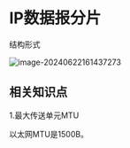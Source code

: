 # IP数据报分片

结构形式

![image-20240622161437273](../TyporaImage/image-20240622161437273.png)





## 相关知识点

1.最大传送单元MTU

以太网MTU是1500B。